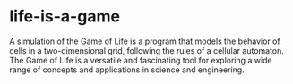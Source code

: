# life-is-a-game
A simulation of the Game of Life is a program that models the behavior of cells in a two-dimensional grid, following the rules of a cellular automaton. The Game of Life is a versatile and fascinating tool for exploring a wide range of concepts and applications in science and engineering.
